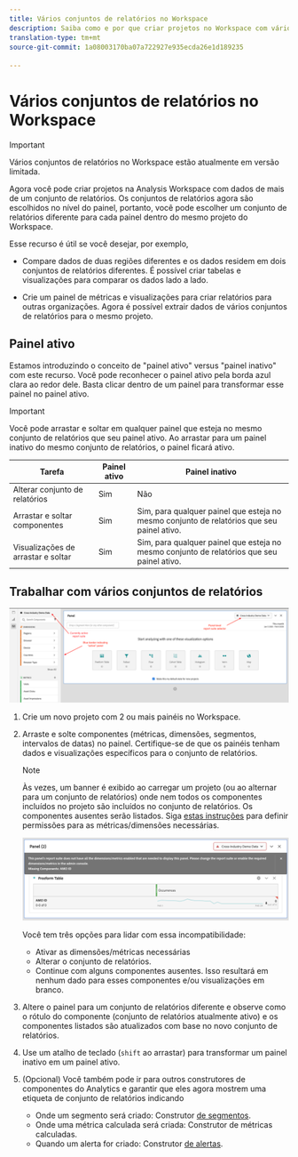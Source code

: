 ```yaml
---
title: Vários conjuntos de relatórios no Workspace
description: Saiba como e por que criar projetos no Workspace com vários conjuntos de relatórios
translation-type: tm+mt
source-git-commit: 1a08003170ba07a722927e935ecda26e1d189235

---
```



# Vários conjuntos de relatórios no Workspace

>[!IMPORTANT]
>Vários conjuntos de relatórios no Workspace estão atualmente em versão limitada.

Agora você pode criar projetos na Analysis Workspace com dados de mais de um conjunto de relatórios. Os conjuntos de relatórios agora são escolhidos no nível do painel, portanto, você pode escolher um conjunto de relatórios diferente para cada painel dentro do mesmo projeto do Workspace.

Esse recurso é útil se você desejar, por exemplo,

* Compare dados de duas regiões diferentes e os dados residem em dois conjuntos de relatórios diferentes. É possível criar tabelas e visualizações para comparar os dados lado a lado.

* Crie um painel de métricas e visualizações para criar relatórios para outras organizações. Agora é possível extrair dados de vários conjuntos de relatórios para o mesmo projeto.

## Painel ativo

Estamos introduzindo o conceito de &quot;painel ativo&quot; versus &quot;painel inativo&quot; com este recurso. Você pode reconhecer o painel ativo pela borda azul clara ao redor dele. Basta clicar dentro de um painel para transformar esse painel no painel ativo.

>[!IMPORTANT]
>Você pode arrastar e soltar em qualquer painel que esteja no mesmo conjunto de relatórios que seu painel ativo. Ao arrastar para um painel inativo do mesmo conjunto de relatórios, o painel ficará ativo.

| Tarefa | Painel ativo | Painel inativo |
|---|---|---|
| Alterar conjunto de relatórios | Sim | Não |
| Arrastar e soltar componentes | Sim | Sim, para qualquer painel que esteja no mesmo conjunto de relatórios que seu painel ativo. |
| Visualizações de arrastar e soltar | Sim | Sim, para qualquer painel que esteja no mesmo conjunto de relatórios que seu painel ativo. |

## Trabalhar com vários conjuntos de relatórios

![](assets/mrs-ui.png)

1. Crie um novo projeto com 2 ou mais painéis no Workspace.

1. Arraste e solte componentes (métricas, dimensões, segmentos, intervalos de datas) no painel. Certifique-se de que os painéis tenham dados e visualizações específicos para o conjunto de relatórios.


   >[!NOTE]
   >Às vezes, um banner é exibido ao carregar um projeto (ou ao alternar para um conjunto de relatórios) onde nem todos os componentes incluídos no projeto são incluídos no conjunto de relatórios. Os componentes ausentes serão listados. Siga [estas instruções](/help/admin/admin-console/permissions/product-profile.md) para definir permissões para as métricas/dimensões necessárias.

   ![](assets/incompat-rs.png)

   Você tem três opções para lidar com essa incompatibilidade:
   * Ativar as dimensões/métricas necessárias
   * Alterar o conjunto de relatórios.
   * Continue com alguns componentes ausentes. Isso resultará em nenhum dado para esses componentes e/ou visualizações em branco.

1. Altere o painel para um conjunto de relatórios diferente e observe como o rótulo do componente (conjunto de relatórios atualmente ativo) e os componentes listados são atualizados com base no novo conjunto de relatórios.

1. Use um atalho de teclado (`shift` ao arrastar) para transformar um painel inativo em um painel ativo.

1. (Opcional) Você também pode ir para outros construtores de componentes do Analytics e garantir que eles agora mostrem uma etiqueta de conjunto de relatórios indicando

   * Onde um segmento será criado: Construtor [de segmentos](https://docs.adobe.com/content/help/en/analytics/components/segmentation/segmentation-workflow/seg-build.html).
   * Onde uma métrica calculada será criada: Construtor [](https://docs.adobe.com/content/help/en/analytics/components/calculated-metrics/calcmetric-workflow/cm-build-metrics.html)de métricas calculadas.
   * Quando um alerta for criado: Construtor [de alertas](https://docs.adobe.com/content/help/en/analytics/components/alerts/alert-builder.html).